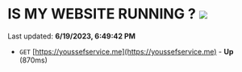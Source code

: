 # IS MY WEBSITE RUNNING ? [![](https://img.shields.io/static/v1?label=Sponsor&message=%E2%9D%A4&logo=GitHub&color=%23fe8e86)](https://github.com/sponsors/<username>)

Last updated: **6/19/2023, 6:49:42 PM**

- `GET` [https://youssefservice.me](https://youssefservice.me) - **Up** (870ms)
